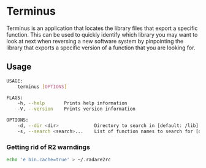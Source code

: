 # Terminus

Terminus is an application that locates the library files that export a specific function. This can be used to quickly identify which library you may want to look at next when reversing a new software system by pinpointing the library that exports a specific version of a function that you are looking for.

## Usage

```bash
USAGE:
    terminus [OPTIONS]

FLAGS:
    -h, --help       Prints help information
    -V, --version    Prints version information

OPTIONS:
    -d, --dir <dir>             Directory to search in [default: /lib]
    -s, --search <search>...    List of function names to search for [default: ]
```

### Getting rid of R2 warndings
```bash
echo 'e bin.cache=true' > ~/.radare2rc
```
